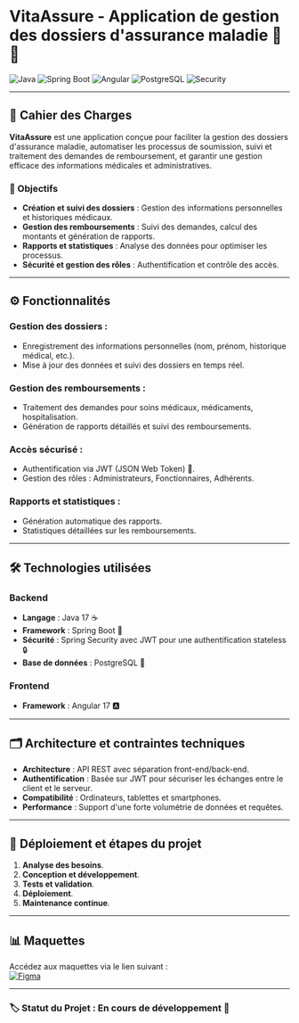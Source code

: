 # VitaAssure - Application de gestion des dossiers d'assurance maladie 🏥📄

![Java](https://img.shields.io/badge/Java-17-orange?logo=java&logoColor=white)
![Spring Boot](https://img.shields.io/badge/Spring_Boot-2.7.0-brightgreen?logo=springboot&logoColor=white)
![Angular](https://img.shields.io/badge/Angular-17-red?logo=angular&logoColor=white)
![PostgreSQL](https://img.shields.io/badge/Database-PostgreSQL-blue?logo=postgresql&logoColor=white)
![Security](https://img.shields.io/badge/Security-JWT-yellow?logo=jsonwebtokens&logoColor=white)

---

## 📝 Cahier des Charges

**VitaAssure** est une application conçue pour faciliter la gestion des dossiers d'assurance maladie, automatiser les processus de soumission, suivi et traitement des demandes de remboursement, et garantir une gestion efficace des informations médicales et administratives.

### 🎯 Objectifs
- **Création et suivi des dossiers** : Gestion des informations personnelles et historiques médicaux.
- **Gestion des remboursements** : Suivi des demandes, calcul des montants et génération de rapports.
- **Rapports et statistiques** : Analyse des données pour optimiser les processus.
- **Sécurité et gestion des rôles** : Authentification et contrôle des accès.

---

## ⚙️ Fonctionnalités

### Gestion des dossiers :
- Enregistrement des informations personnelles (nom, prénom, historique médical, etc.).
- Mise à jour des données et suivi des dossiers en temps réel.

### Gestion des remboursements :
- Traitement des demandes pour soins médicaux, médicaments, hospitalisation.
- Génération de rapports détaillés et suivi des remboursements.

### Accès sécurisé :
- Authentification via JWT (JSON Web Token) 🔑.
- Gestion des rôles : Administrateurs, Fonctionnaires, Adhérents.

### Rapports et statistiques :
- Génération automatique des rapports.
- Statistiques détaillées sur les remboursements.

---

## 🛠️ Technologies utilisées

### Backend
- **Langage** : Java 17 ☕
- **Framework** : Spring Boot 🌱
- **Sécurité** : Spring Security avec JWT pour une authentification stateless 🔒
- **Base de données** : PostgreSQL 🐘

### Frontend
- **Framework** : Angular 17 🅰️

---

## 🗂️ Architecture et contraintes techniques

- **Architecture** : API REST avec séparation front-end/back-end.
- **Authentification** : Basée sur JWT pour sécuriser les échanges entre le client et le serveur.
- **Compatibilité** : Ordinateurs, tablettes et smartphones.
- **Performance** : Support d'une forte volumétrie de données et requêtes.

---

## 🚀 Déploiement et étapes du projet

1. **Analyse des besoins**.
2. **Conception et développement**.
3. **Tests et validation**.
4. **Déploiement**.
5. **Maintenance continue**.

---

## 📊 Maquettes

Accédez aux maquettes via le lien suivant :  
[![Figma](https://img.shields.io/badge/Design-Figma-blue?logo=figma&logoColor=white)](https://www.figma.com/design/Z8yN2tevYRJnJmXuj1ZhaA/PROJET-FIL-ROUGE?node-id=0-1&m=dev&t=Us5jfQ4SR6ksbXCT-1)

---



### 🏷️ Statut du Projet : **En cours de développement** 🚧
